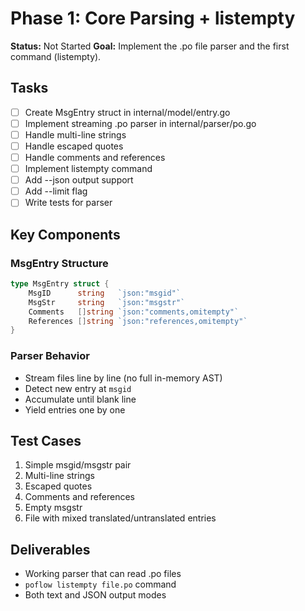# Phase 1: Core Parsing + listempty

**Status:** Not Started
**Goal:** Implement the .po file parser and the first command (listempty).

## Tasks

- [ ] Create MsgEntry struct in internal/model/entry.go
- [ ] Implement streaming .po parser in internal/parser/po.go
- [ ] Handle multi-line strings
- [ ] Handle escaped quotes
- [ ] Handle comments and references
- [ ] Implement listempty command
- [ ] Add --json output support
- [ ] Add --limit flag
- [ ] Write tests for parser

## Key Components

### MsgEntry Structure

```go
type MsgEntry struct {
    MsgID      string   `json:"msgid"`
    MsgStr     string   `json:"msgstr"`
    Comments   []string `json:"comments,omitempty"`
    References []string `json:"references,omitempty"`
}
```

### Parser Behavior

- Stream files line by line (no full in-memory AST)
- Detect new entry at `msgid`
- Accumulate until blank line
- Yield entries one by one

## Test Cases

1. Simple msgid/msgstr pair
2. Multi-line strings
3. Escaped quotes
4. Comments and references
5. Empty msgstr
6. File with mixed translated/untranslated entries

## Deliverables

- Working parser that can read .po files
- `poflow listempty file.po` command
- Both text and JSON output modes
